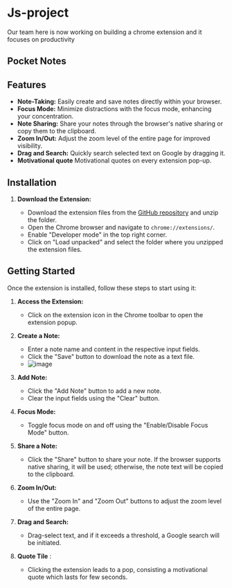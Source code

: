 # Js-project
Our team here is now working on building a chrome extension and it focuses on productivity
## Pocket Notes

## Features

- **Note-Taking:** Easily create and save notes directly within your browser.
- **Focus Mode:** Minimize distractions with the focus mode, enhancing your concentration.
- **Note Sharing:** Share your notes through the browser's native sharing or copy them to the clipboard.
- **Zoom In/Out:** Adjust the zoom level of the entire page for improved visibility.
- **Drag and Search:** Quickly search selected text on Google by dragging it.
- **Motivational quote** Motivational quotes on every extension pop-up.

## Installation

1. **Download the Extension:**
   
   - Download the extension files from the [GitHub repository](https://github.com/yourusername/note-taking-extension) and unzip the folder.
   - Open the Chrome browser and navigate to `chrome://extensions/`.
   - Enable "Developer mode" in the top right corner.
   - Click on "Load unpacked" and select the folder where you unzipped the extension files.

## Getting Started

Once the extension is installed, follow these steps to start using it:

1. **Access the Extension:**
   - Click on the extension icon in the Chrome toolbar to open the extension popup.

2. **Create a Note:**
   - Enter a note name and content in the respective input fields.
   - Click the "Save" button to download the note as a text file.
   - ![image](https://github.com/Viswesh934/Js-project/assets/98519767/b42cbd0d-1cb2-4f7e-a2c2-667ed9c6ff5c)

3. **Add Note:**
   - Click the "Add Note" button to add a new note.
   - Clear the input fields using the "Clear" button.

4. **Focus Mode:**
   - Toggle focus mode on and off using the "Enable/Disable Focus Mode" button.

5. **Share a Note:**
   - Click the "Share" button to share your note. If the browser supports native sharing, it will be used; otherwise, the note text will be copied to the clipboard.

6. **Zoom In/Out:**
   - Use the "Zoom In" and "Zoom Out" buttons to adjust the zoom level of the entire page.

7. **Drag and Search:**
   - Drag-select text, and if it exceeds a threshold, a Google search will be initiated.
     
8. **Quote Tile** :
   - Clicking the extension leads to a pop, consisting a motivational quote which lasts for few seconds.
